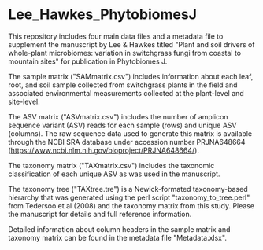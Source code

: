 # Lee_Hawkes_PhytobiomesJ

This repository includes four main data files and a metadata file to supplement the manuscript by Lee & Hawkes titled "Plant and soil drivers of whole-plant microbiomes: variation in switchgrass fungi from coastal to mountain sites" for publication in Phytobiomes J.

The sample matrix ("SAMmatrix.csv") includes information about each leaf, root, and soil sample collected from switchgrass plants in the field and associated environmental measurements collected at the plant-level and site-level. 

The ASV matrix ("ASVmatrix.csv") includes the number of amplicon sequence variant (ASV) reads for each sample (rows) and unique ASV (columns). The raw sequence data used to generate this matrix is available through the NCBI SRA database under accession number PRJNA648664 (https://www.ncbi.nlm.nih.gov/bioproject/PRJNA648664/).

The taxonomy matrix ("TAXmatrix.csv") includes the taxonomic classification of each unique ASV as was used in the manuscript. 

The taxonomy tree ("TAXtree.tre") is a Newick-formated taxonomy-based hierarchy that was generated using the perl script "taxonomy_to_tree.perl" from Tedersoo et al (2008) and the taxonomy matrix from this study. Please the manuscript for details and full reference information.

Detailed information about column headers in the sample matrix and taxonomy matrix can be found in the metadata file "Metadata.xlsx". 
